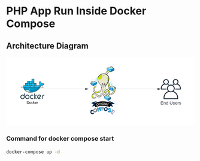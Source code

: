 # PHP App Run Inside Docker Compose
## Architecture Diagram
![Diagram](Architecture%20Diagram.png)
### Command for docker compose start
```sh
docker-compose up -d
  ```